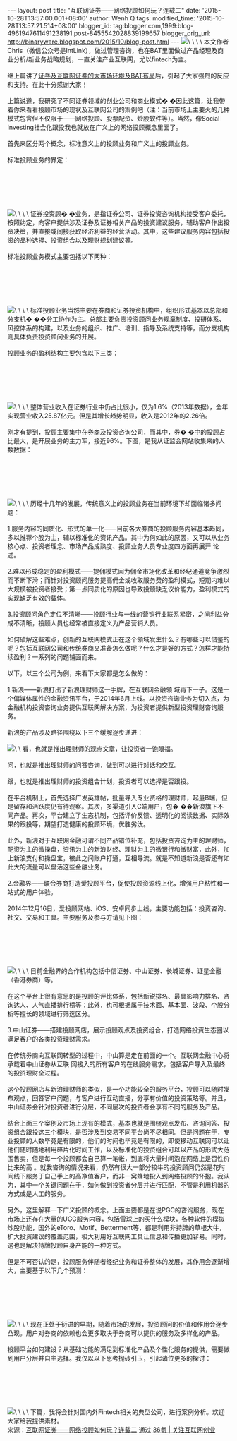 --- layout: post title: "互联网证券——网络投顾如何玩？连载二" date:
'2015-10-28T13:57:00.001+08:00' author: Wenh Q tags: modified\_time:
'2015-10-28T13:57:21.514+08:00' blogger\_id:
tag:blogger.com,1999:blog-4961947611491238191.post-8455542028839199657
blogger\_orig\_url:
http://binaryware.blogspot.com/2015/10/blog-post.html ---
![](https://images-blogger-opensocial.googleusercontent.com/gadgets/proxy?url=http%3A%2F%2Fa.36krcnd.com%2Fnil_class%2Ffda937f7-35db-4343-b082-cca17b6c1b91%2Fyestone_HD_1117609316.jpg.jpg&container=blogger&gadget=a&rewriteMime=image%2F*)\
\
\
\
本文作者Chris（微信公众号是IntLink），做过管理咨询，也在BAT里面做过产品经理及商业分析/新业务战略规划，一直关注产业互联网，尤以fintech为主。\
\
继上篇讲了[证券及互联网证券的大市场环境及BAT布局](http://36kr.com/p/531448.html)后，引起了大家强烈的反应和支持。在此十分感谢大家！\
\
上篇说道，我研究了不同证券领域的创业公司和商业模式�
�因此这篇，让我带着你来看看投顾市场的现状及互联网公司的案例吧（注：当前市场上主要火的几种模式包含但不仅限于——网络投顾、股票配资、炒股软件等）。当然，像Social
Investing社会化跟投我也就放在广义上的网络投顾概念里面了。\
\
首先来区分两个概念，标准意义上的投顾业务和广义上的投顾业务。\
\
标准投顾业务的界定：\
\
\
\
\
\
\
![](https://images-blogger-opensocial.googleusercontent.com/gadgets/proxy?url=http%3A%2F%2Fa.36krcnd.com%2Fnil_class%2Fdbfe2031-06e8-465b-a335-1f96d2234377%2Funnamed.png.png&container=blogger&gadget=a&rewriteMime=image%2F*)\
\
\
\
证券投资顾�
�业务，是指证券公司、证券投资咨询机构接受客户委托，按照约定，向客户提供涉及证券及证券相关产品的投资建议服务，辅助客户作出投资决策，并直接或间接获取经济利益的经营活动。其中，这些建议服务内容包括投资的品种选择、投资组合以及理财规划建议等。\
\
标准投顾业务模式主要包括以下两种：\
\
\
\
\
\
\
![](https://images-blogger-opensocial.googleusercontent.com/gadgets/proxy?url=http%3A%2F%2Fa.36krcnd.com%2Fnil_class%2Fa7340bf4-373e-4a15-bd5b-9bc1246ed1e8%2Funnamed.png.png&container=blogger&gadget=a&rewriteMime=image%2F*)\
\
\
\
标准投顾业务当然主要在券商和证券投资机构中，组织形式基本以总部和分支机�
��分工协作为主。总部主要负责投资顾问业务规章制度、投研体系、风控体系的构建，以及业务的组织、推广、培训、指导及系统支持等，而分支机构则具体负责投资顾问业务的开展。\
\
投顾业务的盈利结构主要包含以下三类：\
\
\
\
\
\
\
![](https://images-blogger-opensocial.googleusercontent.com/gadgets/proxy?url=http%3A%2F%2Fa.36krcnd.com%2Fnil_class%2F37a68b2e-8078-4112-9125-3800e730ea2c%2Funnamed.png.png&container=blogger&gadget=a&rewriteMime=image%2F*)\
\
\
\
整体营业收入在证券行业中仍占比很小，仅为1.6%（2013年数据），全年实现营业收入25.87亿元。但是其增长趋势明显，收入是2012年的2.26倍。\
\
刚才有提到，投顾主要集中在券商及投资咨询公司，而其中，券�
�中的投顾占比最大，是开展业务的主力军，接近96%。下图，是我从证监会网站收集来的人数数据：\
\
\
\
\
\
\
![](https://images-blogger-opensocial.googleusercontent.com/gadgets/proxy?url=http%3A%2F%2Fa.36krcnd.com%2Fnil_class%2F3e824c8e-52ec-44ab-bf08-a768d2aaa530%2Funnamed.png.png&container=blogger&gadget=a&rewriteMime=image%2F*)\
\
\
\
历经十几年的发展，传统意义上的投顾业务在当前环境下却面临诸多问题：\
\
1.服务内容的同质化、形式的单一化——目前各大券商的投顾服务内容基本趋同，多以推荐个股为主，辅以标准化的资讯产品。其中为何如此的原因，又可以从业务核心点、投资者理念、市场产品成熟度、投顾业务人员专业度四方面再展开
论述。\
\
2.难以形成稳定的盈利模式——提佣模式因为佣金市场化改革和经纪通道竞争激烈而不断下滑；而针对投资顾问服务提高佣金或收取服务费的盈利模式，短期内难以大规模被投资者接受；第一点同质化的原因也导致投顾缺乏议价能力，盈利模式的实现缺乏有效的载体。\
\
3.投资顾问角色定位不清晰——投顾行业与一线的营销行业联系紧密，之间利益分成不清晰，投顾人员也经常被直接定义为产品营销人员。\
\
如何破解这些难点，创新的互联网模式正在这个领域发生什么？有哪些可以借鉴的呢？包括互联网公司和传统券商又准备怎么做呢？什么才是好的方式？怎样才能持续盈利？一系列的问题铺面而来。\
\
以下，以三个公司为例，来看下大家都是怎么做的：\
\
1.新浪——新浪打出了新浪理财师这一手牌，在互联网金融领
域再下一子。这是一个偏媒体属性的金融资讯平台，于2014年6月上线。以投资咨询业务为切入点，为金融机构投资咨询业务提供互联网解决方案，为投资者提供新型投资理财咨询服务。\
\
新浪的产品涉及路径围绕以下三个缓解逐步递进：\
\
![](https://images-blogger-opensocial.googleusercontent.com/gadgets/proxy?url=http%3A%2F%2Fa.36krcnd.com%2Fnil_class%2F75fe0d10-3fa1-448e-8835-a8d1ce90f14d%2Funnamed.png.png&container=blogger&gadget=a&rewriteMime=image%2F*)\
\
看，也就是推出理财师的观点文章，让投资者一饱眼福。\
\
问，也就是推出理财师的问答咨询，做到可以进行对话和交互。\
\
跟，也就是推出理财师的投资组合计划，投资者可以选择是否跟投。\
\
在平台机制上，首先选择广发英雄帖，批量导入专业资格的理财师，起量B端，但是留存和活跃度仍有待观察。其次，多渠道引入C端用户，包�
��新浪旗下不同产品。再次，平台建立了生态机制，包括评价反馈、透明化的阅读数据、实际效果的跟投等，期望打造健康的投顾环境，优胜劣汰。\
\
此外，新浪对于互联网金融可谓不同产品错位补充，包括投资咨询为主的理财师，配资为主的微操盘，资讯为主的新浪财经、理财为主的微银行和微财富，此外，加上新浪支付和操盘宝，彼此之间账户打通，互相导流。就是不知道新浪是否还有如此大的流量可以盘活这些金融业务。\
\
2.金融界——联合券商打造爱投顾平台，促使投顾资源线上化，增强用户粘性和一站式的用户体验。\
\
2014年12月16日，爱投顾网站、iOS、安卓同步上线，主要功能包括：投资咨询、社交、交易和工具。主要服务及参与方请见下图：\
\
\
\
\
\
\
![](https://images-blogger-opensocial.googleusercontent.com/gadgets/proxy?url=http%3A%2F%2Fa.36krcnd.com%2Fnil_class%2Fa54b344e-b58b-4457-965f-e22446df603e%2Funnamed.png.png&container=blogger&gadget=a&rewriteMime=image%2F*)\
\
\
\
目前金融界的合作机构包括中信证券、中山证券、长城证券、证星金融（香港券商）等。\
\
在这个平台上很有意思的是投顾的评比体系，包括新锐排名、最具影响力排名、咨询达人、人气直播排行榜等；此外，也可根据属于技术面、基本面、波段、个股分析等擅长的领域进行筛选区分。\
\
3.中山证券——搭建投顾网店，展示投顾观点及投资组合，打造网络投资生态圈以满足客户的各类投资理财需求。\
\
在传统券商向互联网转型的过程中，中山算是走在前面的一个。互联网金融中心将承载着中山证券从互联
网接入的所有客户的在线服务需求，包括客户导入及最终的投资理财全过程。\
\
这个投顾网店与新浪理财师的类似，是一个功能较全的服务平台，投顾可以随时发布观点，回答客户问题，与客户进行互动直播，分享有价值的投资策略等。并且，中山证券会针对投资者进行分层，不同层次的投资者会享有不同的服务及产品。\
\
结合上面三个案例及市场上现有的模式，基本也就是围绕观点发布、咨询问答、投资组合跟投这三个模块，是否涉及到交易不同平台尚不尽相同。但是问题在于，专业投顾的人数毕竟是有限的，他们的时间也毕竟是有限的，即使移动互联网可以让他们随时随地利用碎片化时间工作，以及标准化的投资组合可以以产品的形式大范围售卖，但是每一个投顾都会自己算一笔帐，到底将大量时间泡在网络上是否性价比来的高
。就我咨询的情况来看，仍然有很大一部分较牛的投资顾问仍然是花时间线下服务于自己手上的高净值客户，而非一窝蜂地投入到网络投顾的怀抱。我认为，其中一个关键问题在于，如何做到投资者分层并进行匹配，不管是利用机器的方式或是人工的服务。\
\
另外，这里解释一下广义投顾的概念。上面主要都是在说PGC的咨询服务，现在市场上还存在大量的UGC服务内容，包括雪球上的买什么模块，各种软件的模拟炒股功能，国外的eToro、Motif、Betterment等，都是利用非持牌的草根大牛，扩大投资建议的覆盖范围，极大利用好互联网工具让信息和传播更加容易。同时，这也是解决持牌投顾自身产能的一种方式。\
\
但是不可否认的是，投顾服务伴随者经纪业务和证券整体的发展，其作用会逐渐增大，主要基于以下几个预测：\
\
\
\
\
\
\
![](https://images-blogger-opensocial.googleusercontent.com/gadgets/proxy?url=http%3A%2F%2Fa.36krcnd.com%2Fnil_class%2Fbb7e114a-c84c-4ce4-981b-9b288d9e7fc1%2Funnamed.png.png&container=blogger&gadget=a&rewriteMime=image%2F*)\
\
\
\
现在正处于衍进的早期，随着市场的发展，投资顾问的价值和作用会逐步凸现。用户对券商的依赖也会更多取决于券商可以提供的服务及多样化的产品。\
\
投顾平台如何建设？从基础功能的满足到标准化产品及个性化服务的提供，需要做到用户分层并自主选择。我仅以以下思考抛砖引玉，引起诸位更多的探讨：\
\
\
\
\
\
\
![](https://images-blogger-opensocial.googleusercontent.com/gadgets/proxy?url=http%3A%2F%2Fa.36krcnd.com%2Fnil_class%2F9a75c9fd-a7eb-4a56-9f80-ce16916587be%2Funnamed.png.png&container=blogger&gadget=a&rewriteMime=image%2F*)\
\
\
\
下篇，我将会针对国内外Fintech相关的典型公司，进行案例分析。欢迎大家给我提供素材。
\
来源：[互联网证券——网络投顾如何玩？连载二](http://36kr.com/p/531654.html) 通过 [36氪
| 关注互联网创业](http://www.36kr.com/)

